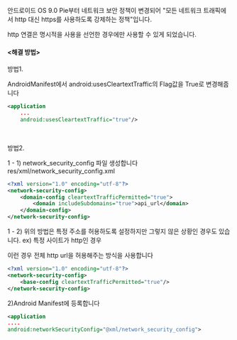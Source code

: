 안드로이드 OS 9.0 Pie부터 네트워크 보안 정책이 변경되어 "모든 네트워크 트래픽에서 http 대신 https를 사용하도록 강제하는 정책"입니다. 

http 연결은 명시적을 사용을 선언한 경우에만 사용할 수 있게 되었습니다.

#### <해결 방법>

방법1.

AndroidManifest에서 android:usesCleartextTraffic의 Flag값을 True로 변경해줍니다
```xml
<application
    ...
    android:usesCleartextTraffic="true"/>
```

<br/>

방법2.

1 - 1) network_security_config 파일 생성합니다
res/xml/network_security_config.xml
```xml
<?xml version="1.0" encoding="utf-8"?>
<network-security-config>
    <domain-config cleartextTrafficPermitted="true">
        <domain includeSubdomains="true">api_url</domain>
    </domain-config>
</network-security-config>
```

1 - 2) 위의 방법은 특정 주소를 허용하도록 설정하지만 그렇지 않은 상황인 경우도 있습니다. ex) 특정 사이트가 http인 경우

이런 경우 전체 http url을 허용해주는 방식을 사용합니다

```xml
<?xml version="1.0" encoding="utf-8"?>
<network-security-config>
    <base-config cleartextTrafficPermitted="true"/>
</network-security-config>
```

2)Android Manifest에 등록합니다
```xml
<application
....
android:networkSecurityConfig="@xml/network_security_config">
```